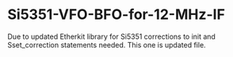 # Si5351-VFO-BFO-for-12-MHz-IF

Due to updated Etherkit library for Si5351 corrections to init and Sset_correction statements needed. This one is updated file. 
